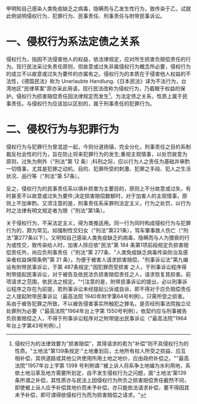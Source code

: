 甲明知自己感染人类免疫缺乏之病毒，隐瞒而与乙发生性行为，致传染于乙，试就此例说明侵权行为、犯罪行为、民事责任、刑事责任与附带民事诉讼。

# 一、侵权行为系法定债之关系

侵权行为，指因不法侵害他人的权益，依法律规定，应对所生损害负赔偿责任的行为。现行民法采过失责任原则，但故意或过失非属侵权行为概念所必要，侵权行为的成立不以故意或过失为要件的亦属有之。侵权行为的本质在于侵害他人权益的不法性，《德国民法》称为 Unerlaubte Handlung.《日本民法》译为不法行为，台湾地区"民律草案"原亦采此用语，现行民法改称为侵权行为，乃着眼于权益的保护。侵权行为损害赔偿责任因法律规定而发生[^1]，为法定债之关系，性质上属于民事责任。与侵权行为应该加以区别的，属于刑事责任的犯罪行为。

# 二、侵权行为与犯罪行为

侵权行为与犯罪行为曾混迹一起，今则分道扬镇，完全分化，刑事责任之目的系制裁反社会性的行为，旨在防止将来犯罪行为的发生;重视主观情事，以处罚故意为原则，过失为例外（"刑法"第 12 条）;科刑之际，应以行为人之责任为基础并审酌一切情事，尤其是犯罪之动机、目的、犯罪所受的刺激、犯罪之手段、犯人之生活状况、品行等（"刑法"第 57条）。

反之，侵权行为的民事责任系以填补损害为主要目的，原则上不分故意或过失，有时甚至不以故意或过失为要件;决定损害赔偿数额时，对于加害人的主观情事，原则上不加审酌。又须注意的是，刑事责任系采罪刑法定主义，行为之处罚，以行为时之法律有明文规定者为限（"刑法"第1条）。

关于侵权行为，不采法定主义，得为类推适用。同一行为同时构成侵权行为与犯罪行为的，颇为常见。如强制性交妇女（"刑法"第221条），驾车肇事致人伤亡（"刑法"第277条以下）。又明知自己感染人类免疫缺乏的病毒，隐瞒而与人为猥亵的行为或性交，致传染给人时，加害人除应依"民法"第 184 条第1项前段规定负损害赔偿责任外，尚应负刑事责任（"刑法"第 277条、"人类免疫缺乏病毒传染防治及感染者权益保障条例"第 21 条）。为便于被害人请求损害赔偿，"刑事诉讼法"第九编设有附带民事诉讼，于第 487条规定;"因犯罪而受损害
之人，于刑事诉讼程序得附带提起民事诉讼，对于被告及依民法负损害赔偿责任之人，请求恢复其损害。前项请求之范围，依民法之规定。"^[注意的是，附带民事诉讼的提出，必以刑事诉讼程序之存在为前提，若刑事诉讼未经提起公诉或自诉，即不得对于应负赔偿责任之人提起附带民事诉讼（最高法院 1940年附字第64号判例）。只需所受之损害。系由于被告犯罪之所致，不以被告侵害事实所触犯之罪名，是否经刑事法院独立论处罪刑为必要（"最高法院"1964年台上字第 1550号判例），依契约应与刑事被告负损害赔偿之人，不得于刑事诉讼程序对之附带提出民事诉讼（"最高法院"1964 年台上字第43号判例）。]

[^1]:侵权行为的法律效要为"损害赔偿"，其得请求的若为"补偿"则不具侵权行为的性质。"土地法"第139条规定∶"土地重划后，土地所有权人所受之损益、应互相补偿，其供道路或其他公共使用所用土地之地价，应由政府补偿之。""最高法院"1957年台上字第 1398 号判例谓∶"被上诉人将系争土地编为水利用地，系依土地沿革及地方需要所划定，自不发生侵权行为之问题，面"土地法'第139条所谓之补偿，其性质亦与民法上因侵权行为所负之损害赔偿责任截然不同，即使被上诉人应予补偿其地价而未予补偿，亦只能依法请求补偿，要不得因其未予补偿，即可谓得依侵权行为而为损害赔偿之请求。"